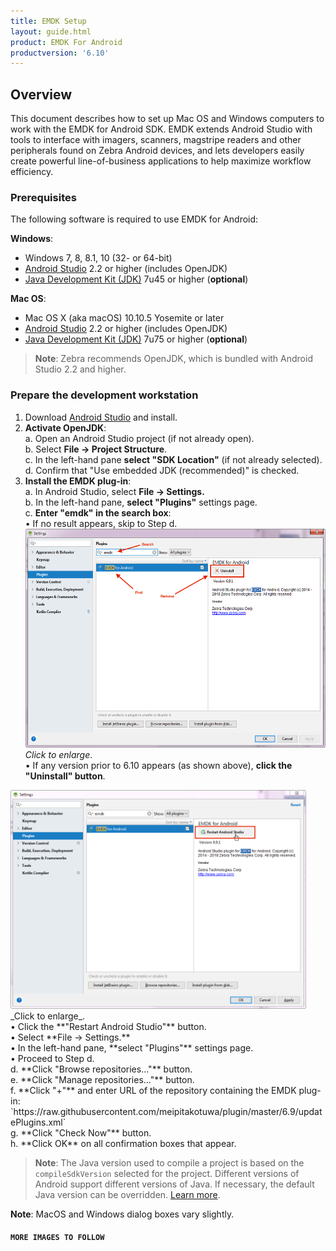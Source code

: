 ```yaml
---
title: EMDK Setup
layout: guide.html
product: EMDK For Android
productversion: '6.10'
---
```


## Overview

This document describes how to set up Mac OS and Windows computers to work with the EMDK for Android SDK. EMDK extends Android Studio with tools to interface with imagers, scanners, magstripe readers and other peripherals found on Zebra Android devices, and lets developers easily create powerful line-of-business applications to help maximize workflow efficiency. 

### Prerequisites
The following software is required to use EMDK for Android:

**Windows**:
* Windows 7, 8, 8.1, 10 (32- or 64-bit)
* [Android Studio](https://developer.android.com/studio/) 2.2 or higher (includes OpenJDK) 
* [Java Development Kit (JDK)](https://www.oracle.com/technetwork/java/javase/downloads/index.html) 7u45 or higher (**optional**)

**Mac OS**:  
* Mac OS X (aka macOS) 10.10.5 Yosemite or later
* [Android Studio](https://developer.android.com/studio/) 2.2 or higher (includes OpenJDK)
* [Java Development Kit (JDK)](https://www.oracle.com/technetwork/java/javase/downloads/index.html) 7u75 or higher (**optional**)


> **Note**: Zebra recommends OpenJDK, which is bundled with Android Studio 2.2 and higher.

<!-- 1/30/18- removed per eng. TUT-22799
* Installed via Android SDK manager: 
	* The Android API 19 packages
	* The Android SDK Build-tools rev.21.1.x or higher

removed 
* Java for macOS 2014-10x or later

repo: 
https://raw.githubusercontent.com/meipitakotuwa/plugin/master/6.9/updatePlugins.xml

 -->

### Prepare the development workstation

1. Download [Android Studio](https://developer.android.com/studio/) and install.
2. **Activate OpenJDK**:<br>
   a. Open an Android Studio project (if not already open).<br>
   b. Select **File -> Project Structure**.<br>
   c. In the left-hand pane **select "SDK Location"** (if not already selected).<br>
   d. Confirm that "Use embedded JDK (recommended)" is checked.
3. **Install the EMDK plug-in**:<br>
   a. In Android Studio, select **File -> Settings.**<br>
   b. In the left-hand pane, **select "Plugins"** settings page.<br>
   c. **Enter "emdk" in the search box**:<br>
    •  If no result appears, skip to Step d.<br>
   <img alt="image" style="height:350px" src="uninstall_02.png"/>
_Click to enlarge_.<br>
    •  If any version prior to 6.10 appears (as shown above), **click the "Uninstall" button**.<br>
<img alt="image" style="height:350px" src="uninstall_03.png"/>
_Click to enlarge_.<br>
    •  Click the **"Restart Android Studio"** button.<br>
    •  Select **File -> Settings.**<br>
    •  In the left-hand pane, **select "Plugins"** settings page.<br>
    •  Proceed to Step d.<br>
   d. **Click "Browse repositories..."** button.<br>
   e. **Click "Manage repositories..."** button.<br> 
   f. **Click "+"** and enter URL of the repository containing the EMDK plug-in:<br> 
   `https://raw.githubusercontent.com/meipitakotuwa/plugin/master/6.9/updatePlugins.xml`<br>
   g. **Click "Check Now"** button.<br>
   h. **Click OK** on all confirmation boxes that appear.<br> 

> **Note**: The Java version used to compile a project is based on the `compileSdkVersion` selected for the project. Different versions of Android support different versions of Java. If necessary, the default Java version can be overridden. [Learn more](https://developer.android.com/studio/intro/studio-config#jdk). 

**Note**: MacOS and Windows dialog boxes vary slightly. 

#### `MORE IMAGES TO FOLLOW`



